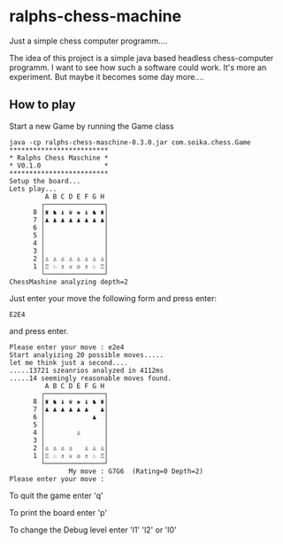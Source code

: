 ralphs-chess-machine
====================

Just a simple chess computer programm....

The idea of this project is a simple java based headless chess-computer programm. I want to see how such a software could work. It's more an experiment. But maybe it becomes some day more....


How to play
------------

Start a new Game by running the Game class

    java -cp ralphs-chess-maschine-0.3.0.jar com.soika.chess.Game
    *************************
	* Ralphs Chess Maschine *
	* V0.1.0                *
	*************************
	Setup the board...
	Lets play...
	         A B C D E F G H
	        ┌───────────────┐
	      8 │♜ ♞ ♝ ♛ ♚ ♝ ♞ ♜│
	      7 │♟ ♟ ♟ ♟ ♟ ♟ ♟ ♟│
	      6 │               │
	      5 │               │
	      4 │               │
	      3 │               │
	      2 │♙ ♙ ♙ ♙ ♙ ♙ ♙ ♙│
	      1 │♖ ♘ ♗ ♕ ♔ ♗ ♘ ♖│
	        └───────────────┘
	ChessMashine analyzing depth=2
    

Just enter your move the following form and press enter:

    E2E4

and press enter. 

	Please enter your move : e2e4
	Start analyizing 20 possible moves.....
	let me think just a second....
	.....13721 szeanrios analyzed in 4112ms
	.....14 seemingly reasonable moves found.
	         A B C D E F G H
	        ┌───────────────┐
	      8 │♜ ♞ ♝ ♛ ♚ ♝ ♞ ♜│
	      7 │♟ ♟ ♟ ♟ ♟ ♟   ♟│
	      6 │            ♟  │
	      5 │               │
	      4 │        ♙      │
	      3 │               │
	      2 │♙ ♙ ♙ ♙   ♙ ♙ ♙│
	      1 │♖ ♘ ♗ ♕ ♔ ♗ ♘ ♖│
	        └───────────────┘
	               My move : G7G6  (Rating=0 Depth=2)
	Please enter your move : 


To quit the game enter 'q'

To print the board enter 'p'

To change the Debug level enter 'l1' 'l2' or 'l0'
  